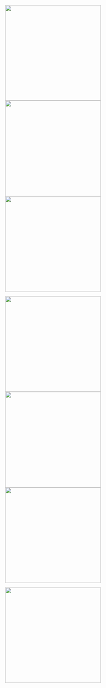 <p align="center">
  <img src="https://github.com/user-attachments/assets/54add84a-6ba3-454d-b6da-2c6505061f62" width="300">
  <img src="https://github.com/user-attachments/assets/dd7c0b8b-1645-476b-813f-5ab2f4e0f2ce" width="300">
  <img src="https://github.com/user-attachments/assets/45d5a5da-f2ce-4bb6-abee-fc5df6160fcb" width="300">
</p>
<p align="center">
  <img src="https://github.com/user-attachments/assets/dff0b923-f21a-4095-a506-eea90934dfff" width="300">
<img src="https://github.com/user-attachments/assets/f414fa76-72fe-4345-8c01-397aca25cc31" width="300">
  <img src="https://github.com/user-attachments/assets/d2e7d563-6b83-41a3-acff-220b7beda7d2" width="300">
</p>
<p align="center">
  <img src="https://github.com/user-attachments/assets/4c9c74c6-a1de-418c-8d77-4bd238227a02" width="300">

</p>


